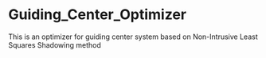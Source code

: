 # Guiding_Center_Optimizer
This is an optimizer for guiding center system based on Non-Intrusive Least Squares Shadowing method
